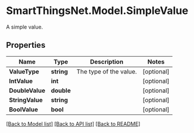 # SmartThingsNet.Model.SimpleValue
A simple value.
## Properties

Name | Type | Description | Notes
------------ | ------------- | ------------- | -------------
**ValueType** | **string** | The type of the value.  | [optional] 
**IntValue** | **int** |  | [optional] 
**DoubleValue** | **double** |  | [optional] 
**StringValue** | **string** |  | [optional] 
**BoolValue** | **bool** |  | [optional] 

[[Back to Model list]](../README.md#documentation-for-models) [[Back to API list]](../README.md#documentation-for-api-endpoints) [[Back to README]](../README.md)

